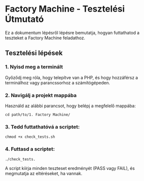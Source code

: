 # Factory Machine - Tesztelési Útmutató

Ez a dokumentum lépésről lépésre bemutatja, hogyan futtathatod a teszteket a Factory Machine feladathoz.

## Tesztelési lépések

### 1. Nyisd meg a terminált
Győződj meg róla, hogy telepítve van a PHP, és hogy hozzáférsz a terminálhoz vagy parancssorhoz a számítógépeden.

### 2. Navigálj a projekt mappába
Használd az alábbi parancsot, hogy belépj a megfelelő mappába:

`cd path/to/1. Factory Machine/`

### 3. Tedd futtathatóvá a scriptet:

`chmod +x check_tests.sh`

### 4. Futtasd a scriptet:

`./check_tests.`

A script kiírja minden teszteset eredményét (PASS vagy FAIL), és megmutatja az eltéréseket, ha vannak.
